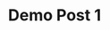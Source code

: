 ---
title: "Demo Post 1"
description: "Lorem ipsum dolor sit amet, consectetur adipiscing elit, sed do eiusmod tempor incididunt ut labore et dolore magna aliqua."
pubDate: "Sep 10 2022"
heroImage: "https://res.cloudinary.com/do66lfayc/image/upload/v1686551213/Portfolio/imgBlog/Piloto_pbvoab.jpg"
---